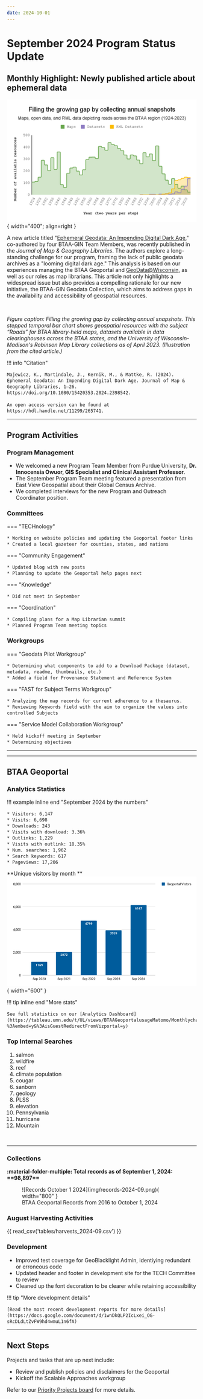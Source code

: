 ```yaml
---
date: 2024-10-01
---
```


# September 2024 Program Status Update

## Monthly Highlight: Newly published article about ephemeral data

![Bar chart of maps and dataset over time](img/filling-the-growing-gap.png){ width="400"; align=right }

A new article titled "[Ephemeral Geodata: An Impending Digital Dark Age](https://doi.org/10.1080/15420353.2024.2398542)," co-authored by four BTAA-GIN Team Members, was recently published in the *Journal of Map & Geography Libraries*. The authors explore a long-standing challenge for our program, framing the lack of public geodata archives as a "looming digital dark age." This analysis is based on our experiences managing the BTAA Geoportal and [GeoData@Wisconsin](https://geodata.wisc.edu), as well as our roles as map librarians. This article not only highlights a widespread issue but also provides a compelling rationale for our new initiative, the BTAA-GIN Geodata Collection, which aims to address gaps in the availability and accessibility of geospatial resources.<!-- more -->

<br clear="left"/>

*Figure caption: Filling the growing gap by collecting annual snapshots. This stepped temporal bar chart shows geospatial resources with the subject “Roads” for BTAA library-held maps, datasets available in data clearinghouses across the BTAA states, and the University of Wisconsin-Madison's Robinson Map Library collections as of April 2023. (Illustration from the cited article.)*


!!! info "Citation"

	Majewicz, K., Martindale, J., Kernik, M., & Mattke, R. (2024). Ephemeral Geodata: An Impending Digital Dark Age. Journal of Map & Geography Libraries, 1–26. https://doi.org/10.1080/15420353.2024.2398542. 
	
	An open access version can be found at https://hdl.handle.net/11299/265741.

<hr>

## Program Activities

### Program Management

* We welcomed a new Program Team Member from Purdue University, **Dr. Innocensia Owuor, GIS Specialist and Clinical Assistant Professor**.
* The September Program Team meeting featured a presentation from East View Geospatial about their Global Census Archive.
* We completed interviews for the new Program and Outreach Coordinator position.


### Committees

<div class="grid" markdown>

=== "TECHnology"

    * Working on website policies and updating the Geoportal footer links
    * Created a local gazeteer for counties, states, and nations


=== "Community Engagement"

    * Updated blog with new posts
    * Planning to update the Geoportal help pages next 

=== "Knowledge"

    * Did not meet in September

=== "Coordination"

	* Compiling plans for a Map Librarian summit
	* Planned Program Team meeting topics

</div>

### Workgroups

<div class="grid" markdown>

=== "Geodata Pilot Workgroup"

	* Determining what components to add to a Download Package (dataset, metadata, readme, thumbnails, etc.)
	* Added a field for Provenance Statement and Reference System

=== "FAST for Subject Terms Workgroup"

	* Analyzing the map records for current adherence to a thesaurus.
	* Reviewing Keywords field with the aim to organize the values into controlled Subjects

=== "Service Model Collaboration Workgroup"

	* Held kickoff meeting in September
	* Determining objectives	
	
	
</div>
<hr>


----

## BTAA Geoportal 

### Analytics Statistics

!!! example inline end "September 2024 by the numbers"

    * Visitors:	6,147
    * Visits: 6,698
    * Downloads: 243	 
    * Visits with download: 3.36%	
    * Outlinks: 1,229
    * Visits with outlink: 18.35%
    * Num. searches: 1,962
    * Search keywords: 617
    * Pageviews: 17,206


**Unique visitors by month
**![](img/2024-09-monthly-users.png){ width="600" }


!!! tip inline end "More stats"

    See full statistics on our [Analytics Dashboard](https://tableau.umn.edu/t/UL/views/BTAAGeoportalusageMatomo/Monthlycharts?%3Aembed=y&%3AisGuestRedirectFromVizportal=y)

### Top Internal Searches

1. salmon
2. wildfire
3. reef
4. climate population
5. cougar
6. sanborn
7. geology
8. PLSS
9. elevation
10. Pennsylvania
11. hurricane
12. Mountain 


<br clear="left"/>

---

### Collections

**:material-folder-multiple: Total records as of September 1, 2024: ==98,897==**

<figure markdown="span">
  ![Records October 1 2024](img/records-2024-09.png){ width="800" }
  <figcaption>BTAA Geoportal Records from 2016 to 
October 1, 2024</figcaption>
</figure>


### August Harvesting Activities

{{ read_csv('tables/harvests_2024-09.csv') }}

### Development

* Improved test coverage for GeoBlacklight Admin, identiying redundant or erroneous code
* Updated header and footer in development site for the TECH Committee to review
* Cleaned up the font decoration to be clearer while retaining accessibility


!!! tip "More development details"

	[Read the most recent development reports for more details](https://docs.google.com/document/d/1wnDkQLP2IcLxei_OG-sRcDLdLtZvFW9hd4wmuL1n6fA)

 
---

## Next Steps

Projects and tasks that are up next include:

* Review and publish policies and disclaimers for the Geoportal
* Kickoff the Scalable Approaches workgroup

Refer to our [Priority Projects board](https://github.com/orgs/geobtaa/projects/22/views/5) for more details.

